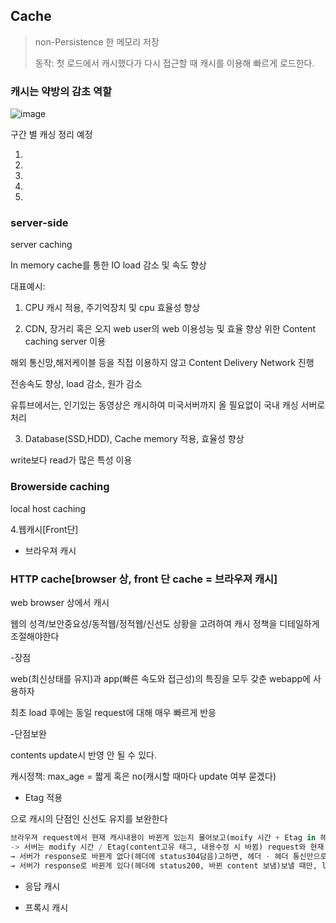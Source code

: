 
## Cache
> non-Persistence 한 메모리 저장
> 
> 동작: 첫 로드에서 캐시했다가 다시 접근할 때 캐시를 이용해 빠르게 로드한다.



### 캐시는 약방의 감초 역할 
![image](https://user-images.githubusercontent.com/79136484/126867153-e3f9f327-4e8a-4a32-bf0b-256733483bb0.png)

구간 별 캐싱 정리 예정

1.
2.
3.
4.
5.

### server-side

server caching

In memory cache를 통한 IO load 감소 및 속도 향상

대표예시:

1. CPU 캐시 적용, 주기억장치 및 cpu 효율성 향상

2. CDN, 장거리 혹은 오지 web user의 web 이용성능 및 효율 향상 위한 Content caching server 이용

해외 통신망,해저케이블 등을 직접 이용하지 않고 Content Delivery Network 진행

전송속도 향상, load 감소, 원가 감소

유튜브에서는, 인기있는 동영상은 캐시하여 미국서버까지 올 필요없이 국내 캐싱 서버로 처리

3. Database(SSD,HDD), Cache memory 적용, 효율성 향상

write보다 read가 많은 특성 이용

### Browerside caching

 local host caching

4.웹캐시[Front단] 

- 브라우져 캐시

### HTTP cache[browser 상, front 단 cache = 브라우져 캐시]

web browser 상에서 캐시

웹의 성격/보안중요성/동적웹/정적웹/신선도 상황을 고려하여 캐시 정책을 디테일하게 조절해야한다

-장점

web(최신상태를 유지)과 app(빠른 속도와 접근성)의 특징을 모두 갖춘 webapp에 사용하자

최초 load 후에는 동일 request에 대해 매우 빠르게 반응

-단점보완

contents update시 반영 안 될 수 있다.

캐시정책: max_age = 짧게 혹은 no(캐시할 때마다 update 여부 묻겠다) 

+ Etag 적용

으로 캐시의 단점인 신선도 유지를 보완한다

```python
브라우져 request에서 현재 캐시내용이 바뀐게 있는지 물어보고(moify 시간 + Etag in 헤더 담아서 물어봄) 
-> 서버는 modify 시간 / Etag(content고유 태그, 내용수정 시 바뀜) request와 현재 update된 contene 비교
→ 서버가 response로 바뀐게 없다(헤더에 status304담음)고하면, 헤더 - 헤더 통신만으로 캐시급으로 빠르게 통신 진행
→ 서버가 response로 바뀐게 있다(헤더에 status200, 바뀐 content 보냄)보낼 때만, load 적용하여 통신 재진행
```

- 응답 캐시

- 프록시 캐시
